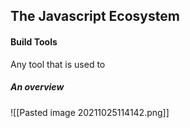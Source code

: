 ## The Javascript Ecosystem

#### Build Tools
Any tool that is used to 



##### An overview
![[Pasted image 20211025114142.png]]

